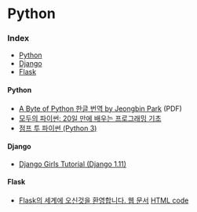 # Python
### Index
* [Python](#python)
* [Django](#django)
* [Flask](#flask)

#### Python
* [A Byte of Python 한글 번역 by Jeongbin Park](http://byteofpython-korean.sourceforge.net/byte_of_python.pdf) (PDF)
* [모두의 파이썬: 20일 만에 배우는 프로그래밍 기초](https://thebook.io/006855/)
* [점프 투 파이썬 (Python 3)](https://wikidocs.net/book/1)


#### Django

* [Django Girls Tutorial (Django 1.11)](https://tutorial.djangogirls.org/ko/)

#### Flask

* [Flask의 세계에 오신것을 환영합니다. 웹 문서](http://flask-docs-kr.readthedocs.io/ko/latest/#) [HTML code]()
